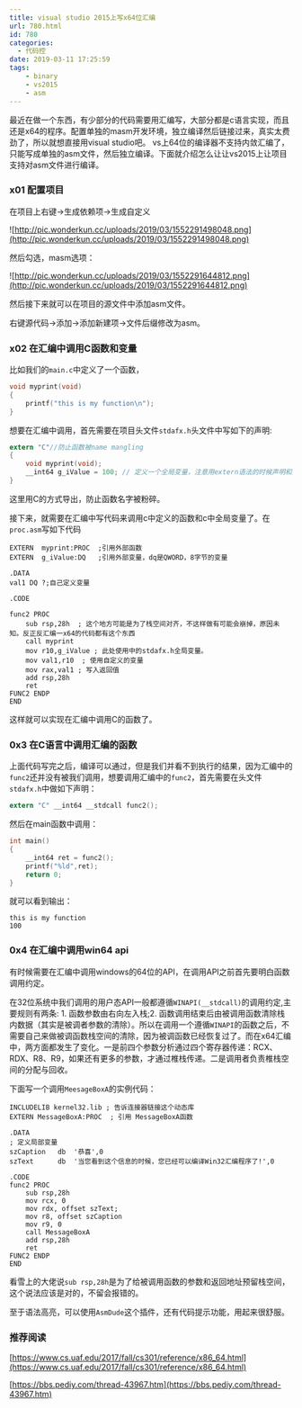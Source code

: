 ```yaml
---
title: visual studio 2015上写x64位汇编
url: 780.html
id: 780
categories:
  - 代码控
date: 2019-03-11 17:25:59
tags:
	- binary
	- vs2015
	- asm
---
```


最近在做一个东西，有少部分的代码需要用汇编写，大部分都是c语言实现，而且还是x64的程序。配置单独的masm开发环境，独立编译然后链接过来，真实太费劲了，所以就想直接用visual studio吧。
vs上64位的编译器不支持内敛汇编了，只能写成单独的asm文件，然后独立编译。下面就介绍怎么让让vs2015上让项目支持对asm文件进行编译。

<!--more-->

### x01 配置项目

在项目上右键->生成依赖项->生成自定义

![http://pic.wonderkun.cc/uploads/2019/03/1552291498048.png](http://pic.wonderkun.cc/uploads/2019/03/1552291498048.png)

然后勾选，masm选项：

![http://pic.wonderkun.cc/uploads/2019/03/1552291644812.png](http://pic.wonderkun.cc/uploads/2019/03/1552291644812.png)

然后接下来就可以在项目的源文件中添加asm文件。

右键源代码->添加->添加新建项->文件后缀修改为asm。

### x02 在汇编中调用C函数和变量

比如我们的`main.c`中定义了一个函数，

```c
void myprint(void)
{
	printf("this is my function\n");
}
```

想要在汇编中调用，首先需要在项目头文件`stdafx.h`头文件中写如下的声明:

```c
extern "C"//防止函数被name mangling
{
	void myprint(void);
	__int64 g_iValue = 100; // 定义一个全局变量，注意用extern语法的时候声明和定义的区别。
}
```

这里用C的方式导出，防止函数名字被粉碎。

接下来，就需要在汇编中写代码来调用c中定义的函数和c中全局变量了。在`proc.asm`写如下代码

```
EXTERN  myprint:PROC  ;引用外部函数
EXTERN  g_iValue:DQ   ;引用外部变量，dq是QWORD，8字节的变量

.DATA
val1 DQ ?;自己定义变量

.CODE

func2 PROC
    sub rsp,28h  ; 这个地方可能是为了栈空间对齐，不这样做有可能会崩掉，原因未知。反正反汇编一x64的代码都有这个东西
	call myprint
	mov r10,g_iValue ; 此处使用中的stdafx.h全局变量。
    mov val1,r10  ; 使用自定义的变量
    mov rax,val1 ; 写入返回值
	add rsp,28h
	ret
FUNC2 ENDP
END

```

这样就可以实现在汇编中调用C的函数了。

### 0x3 在C语言中调用汇编的函数

上面代码写完之后，编译可以通过，但是我们并看不到执行的结果，因为汇编中的`func2`还并没有被我们调用，想要调用汇编中的`func2`，首先需要在头文件`stdafx.h`中做如下声明：

```c
extern "C" __int64 __stdcall func2();
```

然后在main函数中调用：

```c
int main()
{   
    __int64 ret = func2();
	printf("%ld",ret);
	return 0;
}

```

就可以看到输出：

```
this is my function
100
```

### 0x4 在汇编中调用win64 api

有时候需要在汇编中调用windows的64位的API，在调用API之前首先要明白函数调用约定。

在32位系统中我们调用的用户态API一般都遵循`WINAPI(__stdcall)`的调用约定,主要规则有两条: 1.  函数参数由右向左入栈;2. 函数调用结束后由被调用函数清除栈内数据（其实是被调者参数的清除）。所以在调用一个遵循`WINAPI`的函数之后，不需要自己来做被调函数栈空间的清除，因为被调函数已经恢复过了。而在x64汇编中，两方面都发生了变化。一是前四个参数分析通过四个寄存器传递：RCX、RDX、R8、R9，如果还有更多的参数，才通过椎栈传递。二是调用者负责椎栈空间的分配与回收。

下面写一个调用`MeesageBoxA`的实例代码：

```
INCLUDELIB kernel32.lib ; 告诉连接器链接这个动态库
EXTERN MessageBoxA:PROC  ; 引用 MessageBoxA函数

.DATA
; 定义局部变量
szCaption   db  '恭喜',0  
szText      db  '当您看到这个信息的时候，您已经可以编译Win32汇编程序了!',0  

.CODE
func2 PROC
    sub rsp,28h
    mov rcx, 0
    mov rdx, offset szText;
	mov r8, offset szCaption
    mov r9, 0
    call MessageBoxA 
	add rsp,28h  
	ret
FUNC2 ENDP
END
```

看雪上的大佬说`sub rsp,28h`是为了给被调用函数的参数和返回地址预留栈空间，这个说法应该是对的，不留会报错的。


至于语法高亮，可以使用`AsmDude`这个插件，还有代码提示功能，用起来很舒服。

### 推荐阅读

[https://www.cs.uaf.edu/2017/fall/cs301/reference/x86_64.html](https://www.cs.uaf.edu/2017/fall/cs301/reference/x86_64.html)

[https://bbs.pediy.com/thread-43967.htm](https://bbs.pediy.com/thread-43967.htm)